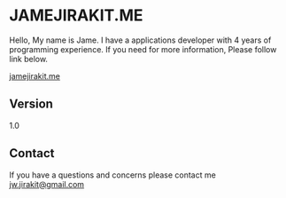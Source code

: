 # JAMEJIRAKIT.ME
Hello, My name is Jame. I have a applications developer with 4 years of programming experience.
If you need for more information, Please follow link below.

[jamejirakit.me](http://jamejirakit.me)

## Version
1.0

## Contact
If you have a questions and concerns please contact me jw.jirakit@gmail.com
